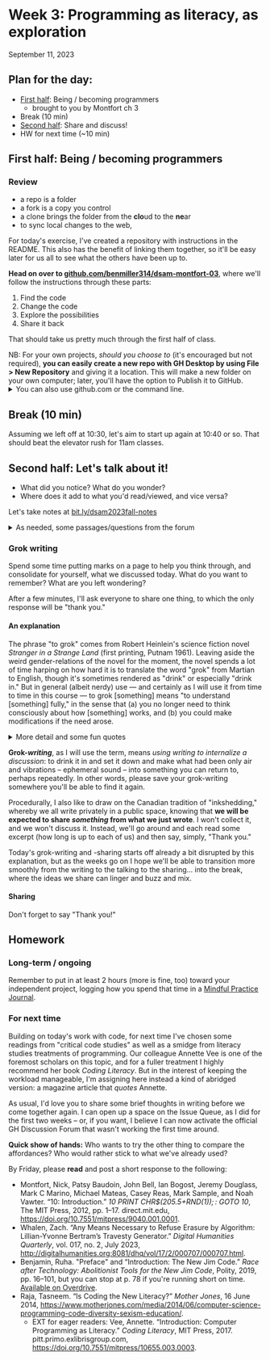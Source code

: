 
# Week 3: Programming as literacy, as exploration
<span class="date">September 11, 2023</span>


## Plan for the day:

* [First half](#first-half): Being / becoming programmers
    - brought to you by Montfort ch 3    
* Break (10 min)
* [Second half](#second-half): Share and discuss!
* HW for next time (~10 min)

<a id="first-half"></a>
## First half: Being / becoming programmers

### Review
- a repo is a folder
- a fork is a copy you control
- a clone brings the folder from the **clo**ud to the **ne**ar
- to sync local changes to the web,

For today's exercise, I've created a repository with instructions in the README. This also has the benefit of linking them together, so it'll be easy later for us all to see what the others have been up to.

<div class="alert alert-success"><strong>Head on over to <a href="https://github.com/benmiller314/dsam-montfort-03">github.com/benmiller314/dsam-montfort-03</a></strong>, where we'll follow the instructions through these parts:

<ol><li>Find the code</li>
<li>Change the code</li>
<li>Explore the possibilities</li>
<li>Share it back</li></ol>
</div>

That should take us pretty much through the first half of class.

<div class="alert alert-info">NB: For your own projects, <em>should you choose to</em> (it's encouraged but not required), <strong>you can easily create a new repo with GH Desktop by using File > New Repository</strong> and giving it a location. This will make a new folder on your own computer; later, you'll have the option to Publish it to GitHub.
<details><summary>You can also use github.com or the command line.</summary>
<ul><li>From github.com, go to your user page (the default when you log in) and click on the green New button. To work on the repo locally, you'll want to clone it.</li>
<li>From the command line, navigate to a folder you want to start tracking and run <code>git init</code>. You'll have to run <code>git add remote {url}</code> (replacing <code>{url}</code> with a github.com address before you can <code>git push</code>.)</li>
</ul>
</details>
</div>


<!--
Takeaways:
* some code controls processing, some is just source material to process
* we can tell the difference between source material and processing instructions, even in an unfamiliar programming language
    - and it's not just the all-caps (though I started with that because I thought it would be easier)
-->

## Break (10 min)
Assuming we left off at 10:30, let's aim to start up again at 10:40 or so. That should beat the elevator rush for 11am classes.

<a id="second-half"></a>
## Second half: Let's talk about it!

- What did you notice? What do you wonder?
- Where does it add to what you'd read/viewed, and vice versa?

Let's take notes at [bit.ly/dsam2023fall-notes](https://bit.ly/dsam2023fall-notes)

<details><summary>As needed, some passages/questions from the forum</summary>
    <details><summary>On project scope</summary>
        <blockquote>
            <p>The three main things you can learn from a free project are how to do something using your programming skills that is <em>tractable</em>, <em>computational</em>, and <em>interesting</em>. A project has to be tractable—that is, manageable, something you can handle—or it won’t be possible for you to accomplish it. Most of the free projects have some basic structure to them but allow latitude in how they are done.</p>
            <p>This discussion will hopefully make even more sense after you have learned the fun- damentals a good bit using Methods 1, 2, and 3. But to be concrete about the tractable, computational, and interesting at this point, I’ll imagine a final project (or “very free project”) for a semester-long class, one that is not constrained and builds on everything learned throughout the semester.</p>
            <p>For such a project, you may want to develop a networked multimedia system that can converse about art history as well as an expert human can. Nice idea, but this is not a tractable project. Just making a website with some images of visual art and some writing about visual art could be a fine project for a different context, but it isn’t a computational project that uses your growing ability as a programmer. Figuring out some simple statistics of different photographs, represented as JPEG files, may be both tractable and computational, but because it isn’t very likely to offer insights, it doesn’t seem very interesting. It is a challenge to find a free project that meets all three of these criteria. If you do develop a project that interests you, is computational, and can be accomplished, you not only will be developing as a programmer; you’ll also be learning about how programming and computation is meaningful to you.</p>
            <p class="bq_cite">Montfort 20–21 (section 1.10)</p>
        </blockquote>
        <p><a href="https://github.com/benmiller314/dsam2023fall/issues/4#issuecomment-1712310041">Sidra asks</a>: How do we reconcile Montfort's (dis)approval with a project like Rachel Deblinger's "<a href="https://memoriesmotifs.com/">Memories/Motifs</a>"?</p>
    </details><!--/ On project scope -->
    <details><summary>On audience</summary>
        <p><a href="https://github.com/benmiller314/dsam2023fall/issues/4#issuecomment-1712558505">Khushboo noted</a> that "one of the questions that looms large while reading both the texts is that of the intended reader." In composition theory, we have a key concept that (in the words of Andrea Lunsford and Lisa Ede) audience is not only <em>addressed</em> but also <em>invoked</em>; in other words, writers can try to imagine up an ideal audience member and shape their texts so as to invite readers to come closer to that ideal.</p>
        <p>So I guess I'd pose the question to you all in this way: Did you find yourself inside the primary "audience addressed" of either or both of these texts? If not, how inviting were they to you as a secondary reader, i.e. how well were you able to see yourself as part of an "audience invoked"?</p>
        <p>Here are some first-page passages to ground the discussion:</p>
        <blockquote><p>You are an educated, successful person capable of abstract thought. A VP doing an SVP’s job. Your office, appointed with decent furniture and a healthy amount of natural light filtered through vertical blinds, is commensurate with nearly two decades of service to the craft of management.</p>
        <p>[...]</p>
        <p>For your entire working memory, some Internet thing has come along every two years and suddenly hundreds of thousands of dollars (inevitably millions) must be poured into amorphous projects with variable deadlines. Content management projects, customer relationship management integration projects, mobile apps, paperless office things, global enterprise resource planning initiatives—no matter how tightly you clutch the purse strings, software finds a way to pry open your fingers.</p>
        <p class="bq_cite">Ford section 1</p>
        </blockquote>
        <blockquote><p>This book is mainly addressed to people without a programming background— particularly to both individual, self-directed learners and to graduate students in the arts and humanities. I developed this book in part for use in university courses, as a textbook. I also put a lot of effort into developing a book that will be useful outside a standard classroom and course. I provide suggestions for teaching this book, and for learning from it in a class, in appendix B, “Contexts for Learning,” which also includes some suggestions for self-directed students.</p>
        <p>To some, <em>programming</em> is associated with expertise, professional status, and esoteric technical difficulty. I don’t think the term <em>programming</em> needs to be intimidating, any more than the terms <em>writing</em> or <em>sketching</em> do. These are simply the conventional words for different activities—creative activities that are also methods for inquiry.
        </p>
        <p class="bq_cite">Montfort 1 (section 1.1)</p>
        </blockquote>
        <p>I imagine this may also bring in <a href="https://github.com/benmiller314/dsam2023fall/issues/4#issuecomment-1712620347">Chloe's comments</a> about business-writing conventions and the mystification of digital tools: "what kind of tools we think of like levers and pulleys and which ones we think of like magic."</p>
    </details><!--/ On audience -->
    <details><summary>On exploration vs. exploitation</summary>
        <p><a href="https://github.com/benmiller314/dsam2023fall/issues/4#issuecomment-1712920772">Alex points us</a> toward this distinction of Montfort's, noting that trying to apply his grocery store metaphor to learning code is frustrating. Here's one representative paragraph:</p>
        <blockquote>
            <p>In organizational behavior, machine learning, and grocery shopping, it is desirable to balance exploration with exploitation. We can imagine a shopper who does nothing but explore—who tries new foods at random but never returns to enjoy a particularly pleasing food again. What is being learned from such exploration? <strong>As described, nothing at all is being learned. Not just very little, but nothing: each random selection is completely independent of the previous ones.</strong> One day’s grocery basket could be improved by remembering some of the best items found so far and selecting those while also continuing to look for new food. Most grocery-seeking individuals balance exploration and exploitation in some way, just as successful companies try to profit from existing, stable lines of business while they also try out new opportunities that might pay off significantly. A robot finding its way around a changing or partially known environment should exploit some known ways to get from place to place while also devoting some time to exploration, in the hopes that it can find more efficient routes. </p>
            <p class="bq_cite">Montfort 5–6, boldface Ben's</p>
        </blockquote>
        <p>How do we understand the terms of this metaphor? What is Montfort after with it, do you think? Can we come up with a better metaphorical framework for expressing that intervention?</p>
    </details><!--/ On exploration vs. exploitation -->
    <details><summary>On labor and its (in)visibility</summary>
        <p>Back in the previous week's discussion, <a href="https://github.com/benmiller314/dsam2023fall/issues/3#issuecomment-1703078145">Khushboo raises the question of labor</a>: "how does one perceive it?" I hear that as both "how do we even know it's happening?" and as "how do we feel about it?", i.e. do we see it as a good thing, a sign of access? or as a burden? (Khushboo, is that a fair sayback?) Despite all the efforts that go into even developing systems of practice, let alone enacting them, ensuring recognition is never simple or guaranteed.</p>
        <p>Khushboo, like <a href="https://github.com/benmiller314/dsam2023fall/issues/3#issuecomment-1700095619">Sidra in the previous post</a>, grounds this line of questioning in Risam and Gil's discussion of "Tense Origins." Here's an excerpt:</p>
        <blockquote>
            <p>The second tension is a relatively newer one between metaphorical computer literacy — the ability to use GUIs, an act in which most people with computational devices engage through their ordinary interactions online — and symbolic computational literacy, or the ability to “code,” which remains the purview of a rare few, especially in the humanities. Much has been made of the debate over whether one must code to be a digital humanist<span class="ftnref">[10]</span> [Cecire 2011] [Sample 2011] [Posner 2012]. The two of us have, at earlier moments in our careers, understood firsthand how many who wish to undertake digital humanities scholarship are simply looking for easy access to out-of-the-box software and platforms with GUIs for project development.</p>
            <p>The history of digital humanities is marked by many laudable efforts to create tools with GUIs that allow scholars to create digital scholarship in the humanities without having to develop much symbolic computational literacy. However, these tools are inextricably linked to the dominance of English as a lingua franca for programming and markup languages, with downstream implications for those working with languages other than English — namely the emphasis on Anglophone scholarship in digital humanities and the comparative underdevelopment of multilingual digital humanities, particularly languages in scripts other than Latin and those read from right to left [Fiormonte 2015] [Risam 2018a] [Wrisley 2019]. In addition, we have increasingly come to understand that GUIs hide the systems that drive that production, and by extension, the labor to maintain and sustain them. For example, platforms like WordPress that rely on a database require labor to keep abreast of updates and patches, deprecated dependencies like plugins, and their vulnerability to security breaches — and to fix the issues that inevitably arise. Such invisible labor is so successfully obscured that even the most veteran practitioners struggle with its implications after decades of work in the field [Drucker 2021] [Yelton 2021]. Technologies associated with Minimal Computing™ like Jekyll offer some relief from labor issues by avoiding reliance on a database, though not without inevitable tradeoffs — among them, the learning curve for use.</p>
            <p class="bq_cite">Risam and Gil, paragraphs 14-15</p>
            </blockquote>
            <p>I don't expect there's a way to entirely unravel the tensions here. But do you see ways forward? Or new ways of articulating the tensions or questions, in light of the reading and practice with code and/or DH projects/tools/methods/studies you've engaged in since?</p>
    </details><!--/ On labor and its (in)visibility -->
</details><!-- end of "if needed" section -->

### Grok writing

<div class="alert alert-success">
    <p>Spend some time putting marks on a page to help you think through, and consolidate for yourself, what we discussed today. What do you want to remember? What are you left wondering?</p>
</div>

After a few minutes, I'll ask everyone to share one thing, to which the only response will be "thank you."

#### An explanation

The phrase "to grok" comes from Robert Heinlein's science fiction novel _Stranger in a Strange Land_ (first printing, Putnam 1961). Leaving aside the weird gender-relations of the novel for the moment, the novel spends a lot of time harping on how hard it is to translate the word "grok" from Martian to English, though it's sometimes rendered as "drink" or especially "drink in." But in general (albeit nerdy) use &mdash; and certainly as I will use it from time to time in this course &mdash; to grok [something] means "to understand [something] fully," in the sense that (a) you no longer need to think consciously about how [something] works, and (b) you could make modifications if the need arose.

<details>
    <summary>More detail and some fun quotes</summary>
    <p>Here's an example of the original usage:</p>
    <blockquote>
        <p>The Martian Race had encountered the people of the fifth planet, grokked them completely, and had taken action; asteroid ruins were all that remained, save that the Martians continued to cherish and praise the people they had destroyed. This new work of art was one of many attempts to grok the whole beautiful experience in all its complexity in one opus. But before it could be judged it was necessary to grok how to judge it. (Heinlein 93)</p>
    </blockquote>
    <p>Wikipedia's <a href="https://en.wikipedia.org/w/index.php?title=Grok&amp;oldid=695270451#In_computer_programmer_culture">current page on "Grok"</a> features this definition, which matches my experience of the term's usage:</p>
    <blockquote>
        <p>The <a href="https://en.wikipedia.org/wiki/Jargon_File">Jargon File</a>, which describes itself as a "Hacker's Dictionary" and has been published under that name three times, puts grok in a programming context:</p>
        <blockquote>
            <p>When you claim to "grok" some knowledge or technique, you are asserting that you have not merely learned it in a detached instrumental way but that it has become part of you, part of your identity. For example, to say that you "know" <a href="http://www.catb.org/jargon/html/L/LISP.html">Lisp</a> is simply to assert that you can code in it if necessary &mdash; but to say you "grok" LISP is to claim that you have deeply entered the world-view and spirit of the language, with the implication that it has transformed your view of programming. Contrast <a href="http://www.catb.org/jargon/html/Z/zen.html">zen</a>, which is a similar supernatural understanding experienced as a single brief flash.</p>
        </blockquote>
    </blockquote>
</details> <!--/ fun quotes -->

**Grok-<em>writing</em>**, as I will use the term, means _using writing to internalize a discussion_: to drink it in and set it down and make what had been only air and vibrations &ndash; ephemeral sound &ndash; into something you can return to, perhaps repeatedly. In other words, please save your grok-writing somewhere you'll be able to find it again.

Procedurally, I also like to draw on the Canadian tradition of "inkshedding," whereby we all write privately in a public space, knowing that **we will be expected to share _something_ from what we just wrote**. I won't collect it, and we won't discuss it. Instead, we'll go around and each read some excerpt (how long is up to each of us) and then say, simply, "Thank you."

Today's grok-writing and -sharing starts off already a bit disrupted by this explanation, but as the weeks go on I hope we'll be able to transition more smoothly from the writing to the talking to the sharing... into the break, where the ideas we share can linger and buzz and mix.

#### Sharing
Don't forget to say "Thank you!"

## Homework

### Long-term / ongoing
Remember to put in at least 2 hours (more is fine, too) toward your independent project, logging how you spend that time in a [Mindful Practice Journal](../projects#mindful-practice-journal).


### For next time

Building on today's work with code, for next time I've chosen some readings from "critical code studies" as well as a smidge from literacy studies treatments of programming. Our colleague Annette Vee is one of the foremost scholars on this topic, and for a fuller treatment I highly recommend her book _Coding Literacy_. But in the interest of keeping the workload manageable, I'm assigning here instead a kind of abridged version: a magazine article that _quotes_ Annette.

<div class="alert alert-info">
<p>As usual, I'd love you to share some brief thoughts in writing before we come together again. I can open up a space on the Issue Queue, as I did for the first two weeks – or, if you want, I believe I can now activate the official GH Discussion Forum that wasn't working the first time around.</p>
<p><strong>Quick show of hands:</strong> Who wants to try the other thing to compare the affordances? Who would rather stick to what we've already used?</p>
</div>

By Friday, please **read** and post a short response to the following:

* Montfort, Nick, Patsy Baudoin, John Bell, Ian Bogost, Jeremy Douglass, Mark C Marino, Michael Mateas, Casey Reas, Mark Sample, and Noah Vawter. “10: Introduction.” _10 PRINT CHR$(205.5+RND(1)); : GOTO 10_, The MIT Press, 2012, pp. 1–17. direct.mit.edu, <a href="https://doi.org/10.7551/mitpress/9040.001.0001">https://doi.org/10.7551/mitpress/9040.001.0001</a>.
* Whalen, Zach. “Any Means Necessary to Refuse Erasure by Algorithm: Lillian-Yvonne Bertram’s Travesty Generator.” _Digital Humanities Quarterly_, vol. 017, no. 2, July 2023, <a href="http://digitalhumanities.org:8081/dhq/vol/17/2/000707/000707.html">http://digitalhumanities.org:8081/dhq/vol/17/2/000707/000707.html</a>.
* Benjamin, Ruha. "Preface" and “Introduction: The New Jim Code.” _Race after Technology: Abolitionist Tools for the New Jim Code_, Polity, 2019, pp. 16–101, but you can stop at p. 78 if you're running short on time. [Available on Overdrive](https://pitt.primo.exlibrisgroup.com/permalink/01PITT_INST/e8h8hp/alma9999863389206236).
* Raja, Tasneem. “Is Coding the New Literacy?” _Mother Jones_, 16 June 2014, <a href="https://www.motherjones.com/media/2014/06/computer-science-programming-code-diversity-sexism-education/">https://www.motherjones.com/media/2014/06/computer-science-programming-code-diversity-sexism-education/</a>.
    - EXT for eager readers: Vee, Annette. “Introduction: Computer Programming as Literacy.” _Coding Literacy_, MIT Press, 2017. pitt.primo.exlibrisgroup.com, <a href="https://doi.org/10.7551/mitpress/10655.003.0003">https://doi.org/10.7551/mitpress/10655.003.0003</a>.
